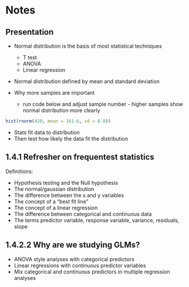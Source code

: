 # Notes

## Presentation

- Normal distribution is the basis of most statistical techniques
  - T test
  - ANOVA
  - Linear regression
- Normal distribution defined by mean and standard deviation

- Why more samples are important
  - run code below and adjust sample number - higher samples show normal distribution more clearly

```R
hist(rnorm(420, mean = 161.6, sd = 8.8))
```

- Stats fit data to distribution
- Then test how likely the data fit the distribution

## 1.4.1 Refresher on frequentest statistics

Definitions:

- Hypothesis testing and the Null hypothesis
- The normal/gaussian distribution
- The difference between the x and y variables
- The concept of a “best fit line”
- The concept of a linear regression
- The difference between categorical and continuous data
- The terms predictor variable, response variable, variance, residuals, slope

## 1.4.2.2 Why are we studying GLMs?

- ANOVA style analyses with categorical predictors
- Linear regressions with continuous predictor variables
- Mix categorical and continuous predictors in multiple regression analyses
